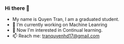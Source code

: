 ### Hi there 👋

- My name is Quyen Tran, I am a graduated student.
- 🔭 I’m currently working on Machine Leanring
- 🌱 Now I'm interested in Continual learning.
- 📫 Reach me: tranquyenhd17@gmail.com

<!--
**tranquyenbk173/tranquyenbk173** is a ✨ _special_ ✨ repository because its `README.md` (this file) appears on your GitHub profile.

Here are some ideas to get you started:

- 🔭 I’m currently working on ...
- 🌱 I’m currently learning ...
- 👯 I’m looking to collaborate on ...
- 🤔 I’m looking for help with ...
- 💬 Ask me about ...
- 📫 How to reach me: ...
- 😄 Pronouns: ...
- ⚡ Fun fact: ...
-->
